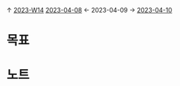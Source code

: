 
↑ [2023-W14](2023-W14.md)
[2023-04-08](2023-04-08.md) ← 2023-04-09 → [2023-04-10](2023-04-10.md)


# 목표



# 노트




